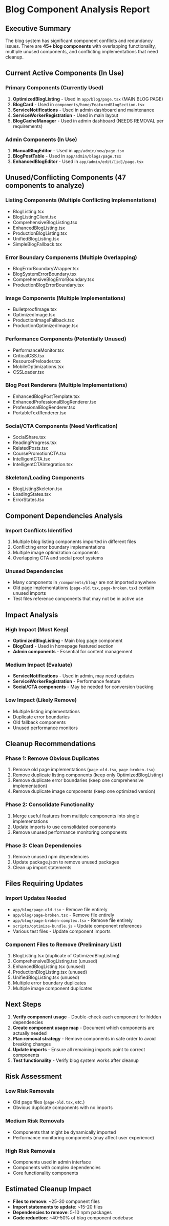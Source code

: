 # Blog Component Analysis Report

## Executive Summary

The blog system has significant component conflicts and redundancy issues. There are **45+ blog components** with overlapping functionality, multiple unused components, and conflicting implementations that need cleanup.

## Current Active Components (In Use)

### Primary Components (Currently Used)
1. **OptimizedBlogListing** - Used in `app/blog/page.tsx` (MAIN BLOG PAGE)
2. **BlogCard** - Used in `components/home/FeaturedBlogSection.tsx`
3. **ServiceNotifications** - Used in admin dashboard and maintenance
4. **ServiceWorkerRegistration** - Used in main layout
5. **BlogCacheManager** - Used in admin dashboard (NEEDS REMOVAL per requirements)

### Admin Components (In Use)
1. **ManualBlogEditor** - Used in `app/admin/new/page.tsx`
2. **BlogPostTable** - Used in `app/admin/blogs/page.tsx`
3. **EnhancedBlogEditor** - Used in `app/admin/edit/[id]/page.tsx`

## Unused/Conflicting Components (47 components to analyze)

### Listing Components (Multiple Conflicting Implementations)
- BlogListing.tsx
- BlogListingClient.tsx
- ComprehensiveBlogListing.tsx
- EnhancedBlogListing.tsx
- ProductionBlogListing.tsx
- UnifiedBlogListing.tsx
- SimpleBlogFallback.tsx

### Error Boundary Components (Multiple Overlapping)
- BlogErrorBoundaryWrapper.tsx
- BlogSystemErrorBoundary.tsx
- ComprehensiveBlogErrorBoundary.tsx
- ProductionBlogErrorBoundary.tsx

### Image Components (Multiple Implementations)
- BulletproofImage.tsx
- OptimizedImage.tsx
- ProductionImageFallback.tsx
- ProductionOptimizedImage.tsx

### Performance Components (Potentially Unused)
- PerformanceMonitor.tsx
- CriticalCSS.tsx
- ResourcePreloader.tsx
- MobileOptimizations.tsx
- CSSLoader.tsx

### Blog Post Renderers (Multiple Implementations)
- EnhancedBlogPostTemplate.tsx
- EnhancedProfessionalBlogRenderer.tsx
- ProfessionalBlogRenderer.tsx
- PortableTextRenderer.tsx

### Social/CTA Components (Need Verification)
- SocialShare.tsx
- ReadingProgress.tsx
- RelatedPosts.tsx
- CoursePromotionCTA.tsx
- IntelligentCTA.tsx
- IntelligentCTAIntegration.tsx

### Skeleton/Loading Components
- BlogListingSkeleton.tsx
- LoadingStates.tsx
- ErrorStates.tsx

## Component Dependencies Analysis

### Import Conflicts Identified
1. Multiple blog listing components imported in different files
2. Conflicting error boundary implementations
3. Multiple image optimization components
4. Overlapping CTA and social proof systems

### Unused Dependencies
- Many components in `/components/blog/` are not imported anywhere
- Old page implementations (`page-old.tsx`, `page-broken.tsx`) contain unused imports
- Test files reference components that may not be in active use

## Impact Analysis

### High Impact (Must Keep)
- **OptimizedBlogListing** - Main blog page component
- **BlogCard** - Used in homepage featured section
- **Admin components** - Essential for content management

### Medium Impact (Evaluate)
- **ServiceNotifications** - Used in admin, may need updates
- **ServiceWorkerRegistration** - Performance feature
- **Social/CTA components** - May be needed for conversion tracking

### Low Impact (Likely Remove)
- Multiple listing implementations
- Duplicate error boundaries
- Old fallback components
- Unused performance monitors

## Cleanup Recommendations

### Phase 1: Remove Obvious Duplicates
1. Remove old page implementations (`page-old.tsx`, `page-broken.tsx`)
2. Remove duplicate listing components (keep only OptimizedBlogListing)
3. Remove duplicate error boundaries (keep one comprehensive implementation)
4. Remove duplicate image components (keep one optimized version)

### Phase 2: Consolidate Functionality
1. Merge useful features from multiple components into single implementations
2. Update imports to use consolidated components
3. Remove unused performance monitoring components

### Phase 3: Clean Dependencies
1. Remove unused npm dependencies
2. Update package.json to remove unused packages
3. Clean up import statements

## Files Requiring Updates

### Import Updates Needed
- `app/blog/page-old.tsx` - Remove file entirely
- `app/blog/page-broken.tsx` - Remove file entirely
- `app/blog/page-broken-complex.tsx` - Remove file entirely
- `scripts/optimize-bundle.js` - Update component references
- Various test files - Update component imports

### Component Files to Remove (Preliminary List)
1. BlogListing.tsx (duplicate of OptimizedBlogListing)
2. ComprehensiveBlogListing.tsx (unused)
3. EnhancedBlogListing.tsx (unused)
4. ProductionBlogListing.tsx (unused)
5. UnifiedBlogListing.tsx (unused)
6. Multiple error boundary duplicates
7. Multiple image component duplicates

## Next Steps

1. **Verify component usage** - Double-check each component for hidden dependencies
2. **Create component usage map** - Document which components are actually needed
3. **Plan removal strategy** - Remove components in safe order to avoid breaking changes
4. **Update imports** - Ensure all remaining imports point to correct components
5. **Test functionality** - Verify blog system works after cleanup

## Risk Assessment

### Low Risk Removals
- Old page files (`page-old.tsx`, etc.)
- Obvious duplicate components with no imports

### Medium Risk Removals
- Components that might be dynamically imported
- Performance monitoring components (may affect user experience)

### High Risk Removals
- Components used in admin interface
- Components with complex dependencies
- Core functionality components

## Estimated Cleanup Impact

- **Files to remove**: ~25-30 component files
- **Import statements to update**: ~15-20 files
- **Dependencies to remove**: 5-10 npm packages
- **Code reduction**: ~40-50% of blog component codebase
